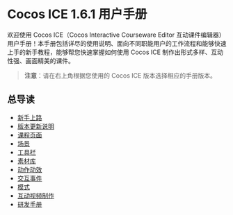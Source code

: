 # Cocos ICE 1.6.1 用户手册

欢迎使用 Cocos ICE（Cocos Interactive Courseware Editor 互动课件编辑器）用户手册！本手册包括详尽的使用说明、面向不同职能用户的工作流程和能够快速上手的新手教程，能够帮您快速掌握如何使用 Cocos ICE 制作出形式多样、互动性强、画面精美的课件。

> **注意**：请在右上角根据您使用的 Cocos ICE 版本选择相应的手册版本。

## 总导读

- [新手上路](getting-started/index.md)
- [版本更新说明](version-info/index.md)
- [课程页面](page/index.md)
- [场景](scene/index.md)
- [工具栏](tools/index.md)
- [素材库](resource/index.md)
- [动作动效](effect/index.md)
- [交互事件](event/index.md)
- [模式](mode/index.md)
- [互动视频制作](make-interactive-video/index.md)
- [研发手册](developer/configure/index.md)
